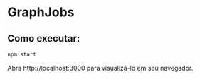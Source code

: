 # GraphJobs
## Como executar:
```javascript
npm start
``` 
Abra http://localhost:3000 para visualizá-lo em seu navegador.
